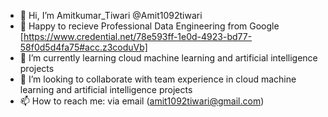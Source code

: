 - 👋 Hi, I’m Amitkumar_Tiwari @Amit1092tiwari
- 👀 Happy to recieve Professional Data Engineering from Google [https://www.credential.net/78e593ff-1e0d-4923-bd77-58f0d5d4fa75#acc.z3coduVb]
- 🌱 I’m currently learning cloud machine learning and artificial intelligence projects
- 💞️ I’m looking to collaborate with team experience in cloud machine learning and artificial intelligence projects 
- 📫 How to reach me: via email (amit1092tiwari@gmail.com)

<!---
Amit1092tiwari/Amit1092tiwari is a ✨ special ✨ repository because its `README.md` (this file) appears on your GitHub profile.
You can click the Preview link to take a look at your changes.
--->
